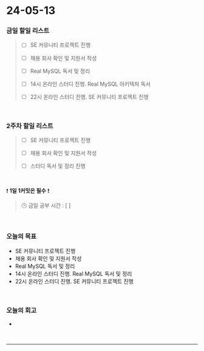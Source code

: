 # 24-05-13
### 금일 할일 리스트
> - [ ]  SE 커뮤니티 프로젝트 진행
>
> - [ ]  채용 회사 확인 및 지원서 작성
>
> - [ ]  Real MySQL 독서 및 정리
>
> - [ ]  14시 온라인 스터디 진행. Real MySQL 아키텍처 독서
>
> - [ ]  22시 온라인 스터디 진행. SE 커뮤니티 프로젝트 진행

<br/>

### 2주차 할일 리스트  
> - [ ]  SE 커뮤니티 프로젝트 진행
>
> - [ ]  채용 회사 확인 및 지원서 작성
>
> - [ ]  스터디 독서 및 정리 진행

<br/>

❗ **1일 1커밋은 필수** ❗
> 🕒 금일 공부 시간 : [  ]

<br/>

### 오늘의 목표
- SE 커뮤니티 프로젝트 진행
- 채용 회사 확인 및 지원서 작성
- Real MySQL 독서 및 정리
- 14시 온라인 스터디 진행. Real MySQL 독서 및 정리
- 22시 온라인 스터디 진행. SE 커뮤니티 프로젝트 진행


<br>

### 오늘의 회고
- 


<br/>

------------  
